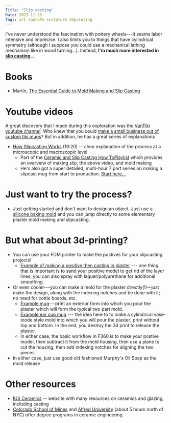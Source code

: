 ```yaml
---
Title: "Slip casting"
Date: 2023-11-23
Tags: art santafe sculpture 3dprinting
---
```


I've never understood the fascination with pottery wheels---it seems labor intensive and imprecise. I also limits you to things that have cylindrical symmetry (although I suppose you could use a mechanical lathing mechanism like in wood turning...). Instead, **I'm much more interested in [slip casting](https://en.wikipedia.org/wiki/Slip_casting)...**

# Books

- Martin, [The Essential Guide to Mold Making and Slip Casting](https://amzn.to/46nUZGM)

# Youtube videos

A great discovery that I made during this exploration was the [VanTiki youtube channel](https://www.youtube.com/@vantikistudio).  Who knew that you could [make a small business out of custom tiki mugs](https://vantiki.com)?  But in addition, he has a great series of explanations

- [How Slipcasting Works](https://www.youtube.com/watch?v=2tU6sBD9r_I) (19:20) -- clear explanation of the process at a microscopic and macroscopic level
    - Part of the [Ceramic and Slip Casting How ToPlaylist](https://youtube.com/playlist?list=PLVz2HhcJdyqhu-FK2MizsomT6AWiT-Dvm&si=csjNH-t1yviOIhD0) which provides an overveiw of making slip, the above video, and mold making
    - He's also got a super detailed, multi-hour 7 part series on making a slipcast mug from start to production. [Start here...](https://www.youtube.com/watch?v=JX84i2L2d5k&t=14s)

# Just want to try the process?

- Just getting started and don't want to design an object.  Just use a [silicone baking mold](https://www.oldforgecreations.co.uk/blog/silicone-baking-moulds-for-plaster-casting) and you can jump directly to some elementary plaster mold making and slipcasting.

# But what about 3d-printing?

- You can use your FDM printer to make the postives for your slipcasting projects!
    - [Example of making a positive then casting in plaster](https://claybucket.com/3d-printed-and-slipcast-cup/) --- one thing that is important is to sand your positive model to get rid of the layer lines; you can also spray with laquer/polyurethane for additional smoothing 
- Or even cooler---you can make a mold for the plaster directly(!)—just make the design, along with the indexing notches and be done with it; no need for cottle boards, etc. 
    - [Example mug](https://community.ceramicartsdaily.org/topic/37386-3d-printing-for-plaster-molds/)---print an exterior form into which you pour the plaster which will form the typical two part mold.
    - [Example ear cup mug](https://www.instructables.com/3D-Printing-a-Mold-for-a-Mold/) --- the idea here to to make a cylindrical vase-mode style mold into which you will pour the plaster; print without top and bottom. In the end, you destroy the 3d print to release the plaster.  
    - In either case, the basic workflow in F360 is to make your postive model, then subtract it from the mold housing, then use a plane to cut the housing, then add indexing notches for aligning the two pieces.
- In either case, just use good old fashioned Murphy's Oil Soap as the mold release


# Other resources

- [IUS Ceramics](https://claybucket.com) -- website with many resources on ceramics and glazing, including casting
- [Colorado School of Mines](https://www.mines.edu/academics/program/ceramic-engineering/) and [Alfred University](https://www.alfred.edu/academics/colleges-schools/college-ceramics/) (about 5 hours north of NYC) offer degree programs in ceramic engineering